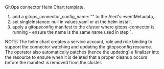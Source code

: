 GitOps connector Helm Chart template.  

1. add a gitops_connector_config_name: "<name of config>" to the Alert's eventMetadata,  
2. set singleInstance: null in values.yaml or at the helm install,  
3. apply a gitopsconfig manifest to the cluster where gitops-connector is running - ensure the name is the same name used in step 1.  
  
NOTE: The helm chart creates a service account, role and role binding to support the connector watching and updating the gitopsconfig resource. The operator also automatically patches (hence the updating) a finalizer into the resource to ensure when it is deleted that a proper cleanup occurs before the manifest is removed from the cluster.